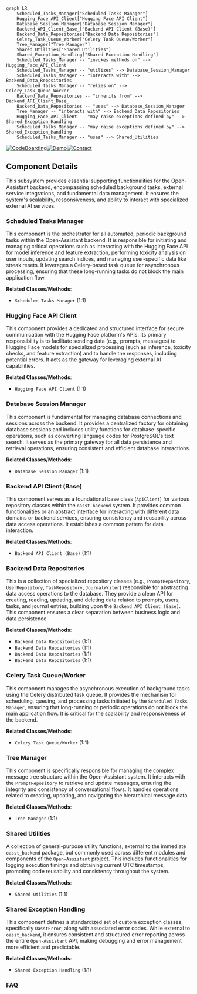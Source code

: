 ```mermaid
graph LR
    Scheduled_Tasks_Manager["Scheduled Tasks Manager"]
    Hugging_Face_API_Client["Hugging Face API Client"]
    Database_Session_Manager["Database Session Manager"]
    Backend_API_Client_Base_["Backend API Client (Base)"]
    Backend_Data_Repositories["Backend Data Repositories"]
    Celery_Task_Queue_Worker["Celery Task Queue/Worker"]
    Tree_Manager["Tree Manager"]
    Shared_Utilities["Shared Utilities"]
    Shared_Exception_Handling["Shared Exception Handling"]
    Scheduled_Tasks_Manager -- "invokes methods on" --> Hugging_Face_API_Client
    Scheduled_Tasks_Manager -- "utilizes" --> Database_Session_Manager
    Scheduled_Tasks_Manager -- "interacts with" --> Backend_Data_Repositories
    Scheduled_Tasks_Manager -- "relies on" --> Celery_Task_Queue_Worker
    Backend_Data_Repositories -- "inherits from" --> Backend_API_Client_Base_
    Backend_Data_Repositories -- "uses" --> Database_Session_Manager
    Tree_Manager -- "interacts with" --> Backend_Data_Repositories
    Hugging_Face_API_Client -- "may raise exceptions defined by" --> Shared_Exception_Handling
    Scheduled_Tasks_Manager -- "may raise exceptions defined by" --> Shared_Exception_Handling
    Scheduled_Tasks_Manager -- "uses" --> Shared_Utilities
```
[![CodeBoarding](https://img.shields.io/badge/Generated%20by-CodeBoarding-9cf?style=flat-square)](https://github.com/CodeBoarding/GeneratedOnBoardings)[![Demo](https://img.shields.io/badge/Try%20our-Demo-blue?style=flat-square)](https://www.codeboarding.org/demo)[![Contact](https://img.shields.io/badge/Contact%20us%20-%20contact@codeboarding.org-lightgrey?style=flat-square)](mailto:contact@codeboarding.org)

## Component Details

This subsystem provides essential supporting functionalities for the Open-Assistant backend, encompassing scheduled background tasks, external service integrations, and fundamental data management. It ensures the system's scalability, responsiveness, and ability to interact with specialized external AI services.

### Scheduled Tasks Manager
This component is the orchestrator for all automated, periodic background tasks within the Open-Assistant backend. It is responsible for initiating and managing critical operations such as interacting with the Hugging Face API for model inference and feature extraction, performing toxicity analysis on user inputs, updating search indices, and managing user-specific data like streak resets. It leverages a Celery-based task queue for asynchronous processing, ensuring that these long-running tasks do not block the main application flow.


**Related Classes/Methods**:

- `Scheduled Tasks Manager` (1:1)


### Hugging Face API Client
This component provides a dedicated and structured interface for secure communication with the Hugging Face platform's APIs. Its primary responsibility is to facilitate sending data (e.g., prompts, messages) to Hugging Face models for specialized processing (such as inference, toxicity checks, and feature extraction) and to handle the responses, including potential errors. It acts as the gateway for leveraging external AI capabilities.


**Related Classes/Methods**:

- `Hugging Face API Client` (1:1)


### Database Session Manager
This component is fundamental for managing database connections and sessions across the backend. It provides a centralized factory for obtaining database sessions and includes utility functions for database-specific operations, such as converting language codes for PostgreSQL's text search. It serves as the primary gateway for all data persistence and retrieval operations, ensuring consistent and efficient database interactions.


**Related Classes/Methods**:

- `Database Session Manager` (1:1)


### Backend API Client (Base)
This component serves as a foundational base class (`ApiClient`) for various repository classes within the `oasst_backend` system. It provides common functionalities or an abstract interface for interacting with different data domains or backend services, ensuring consistency and reusability across data access operations. It establishes a common pattern for data interaction.


**Related Classes/Methods**:

- `Backend API Client (Base)` (1:1)


### Backend Data Repositories
This is a collection of specialized repository classes (e.g., `PromptRepository`, `UserRepository`, `TaskRepository`, `JournalWriter`) responsible for abstracting data access operations to the database. They provide a clean API for creating, reading, updating, and deleting data related to prompts, users, tasks, and journal entries, building upon the `Backend API Client (Base)`. This component ensures a clear separation between business logic and data persistence.


**Related Classes/Methods**:

- `Backend Data Repositories` (1:1)
- `Backend Data Repositories` (1:1)
- `Backend Data Repositories` (1:1)
- `Backend Data Repositories` (1:1)


### Celery Task Queue/Worker
This component manages the asynchronous execution of background tasks using the Celery distributed task queue. It provides the mechanism for scheduling, queuing, and processing tasks initiated by the `Scheduled Tasks Manager`, ensuring that long-running or periodic operations do not block the main application flow. It is critical for the scalability and responsiveness of the backend.


**Related Classes/Methods**:

- `Celery Task Queue/Worker` (1:1)


### Tree Manager
This component is specifically responsible for managing the complex message tree structure within the Open-Assistant system. It interacts with the `PromptRepository` to retrieve and update messages, ensuring the integrity and consistency of conversational flows. It handles operations related to creating, updating, and navigating the hierarchical message data.


**Related Classes/Methods**:

- `Tree Manager` (1:1)


### Shared Utilities
A collection of general-purpose utility functions, external to the immediate `oasst_backend` package, but commonly used across different modules and components of the `Open-Assistant` project. This includes functionalities for logging execution timings and obtaining current UTC timestamps, promoting code reusability and consistency throughout the system.


**Related Classes/Methods**:

- `Shared Utilities` (1:1)


### Shared Exception Handling
This component defines a standardized set of custom exception classes, specifically `OasstError`, along with associated error codes. While external to `oasst_backend`, it ensures consistent and structured error reporting across the entire `Open-Assistant` API, making debugging and error management more efficient and predictable.


**Related Classes/Methods**:

- `Shared Exception Handling` (1:1)




### [FAQ](https://github.com/CodeBoarding/GeneratedOnBoardings/tree/main?tab=readme-ov-file#faq)